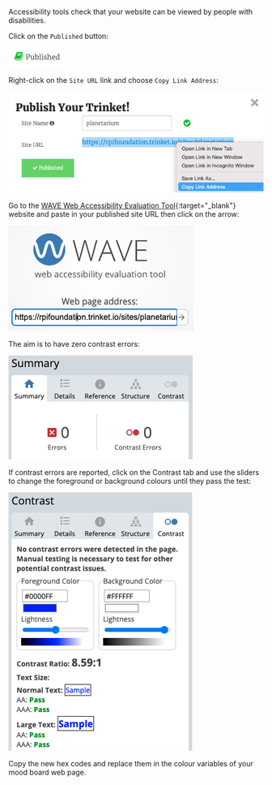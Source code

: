 Accessibility tools check that your website can be viewed by people with disabilities. 

Click on the `Published` button:

![The published button.](images/published-button.png)

Right-click on the `Site URL` link and choose `Copy Link Address`:

![The Publish your trinket popup window with a right click menu over the site URL link.](images/copy-published-address.png)

Go to the [WAVE Web Accessibility Evaluation Tool](https://wave.webaim.org/){:target="_blank"} website and paste in your published site URL then click on the arrow:

![The Wave website with published url pasted into the text box and arrow to the right.](images/wave-website.png)

The aim is to have zero contrast errors:

![The summary report highlighting zero contrast errors.](images/report-errors.png)

If contrast errors are reported, click on the Contrast tab and use the sliders to change the foreground or background colours until they pass the test: 

![The Wave website with published url pasted into the text box and arrow to the right.](images/contrast-sliders.png)

Copy the new hex codes and replace them in the colour variables of your mood board web page. 
